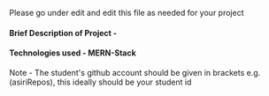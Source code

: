 Please go under edit and edit this file as needed for your project



#### Brief Description of Project - 
#### Technologies used - MERN-Stack

Note - The student's github account should be given in brackets e.g. (asiriRepos), this ideally should be your student id 


